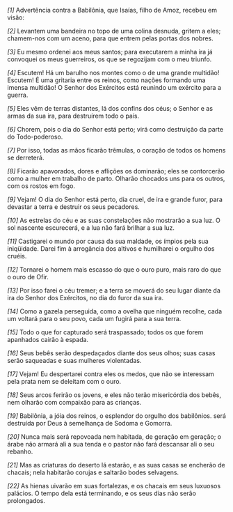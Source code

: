 *[1]* Advertência contra a Babilônia, que Isaías, filho de Amoz, recebeu em visão:

*[2]* Levantem uma bandeira no topo de uma colina desnuda, gritem a eles; chamem-nos com um aceno, para que entrem pelas portas dos nobres.

*[3]* Eu mesmo ordenei aos meus santos; para executarem a minha ira já convoquei os meus guerreiros, os que se regozijam com o meu triunfo.

*[4]* Escutem! Há um barulho nos montes como o de uma grande multidão! Escutem! É uma gritaria entre os reinos, como nações formando uma imensa multidão! O Senhor dos Exércitos está reunindo um exército para a guerra.

*[5]* Eles vêm de terras distantes, lá dos confins dos céus; o Senhor e as armas da sua ira, para destruírem todo o país.

*[6]* Chorem, pois o dia do Senhor está perto; virá como destruição da parte do Todo-poderoso.

*[7]* Por isso, todas as mãos ficarão trêmulas, o coração de todos os homens se derreterá.

*[8]* Ficarão apavorados, dores e aflições os dominarão; eles se contorcerão como a mulher em trabalho de parto. Olharão chocados uns para os outros, com os rostos em fogo.

*[9]* Vejam! O dia do Senhor está perto, dia cruel, de ira e grande furor, para devastar a terra e destruir os seus pecadores.

*[10]* As estrelas do céu e as suas constelações não mostrarão a sua luz. O sol nascente escurecerá, e a lua não fará brilhar a sua luz.

*[11]* Castigarei o mundo por causa da sua maldade, os ímpios pela sua iniqüidade. Darei fim à arrogância dos altivos e humilharei o orgulho dos cruéis.

*[12]* Tornarei o homem mais escasso do que o ouro puro, mais raro do que o ouro de Ofir.

*[13]* Por isso farei o céu tremer; e a terra se moverá do seu lugar diante da ira do Senhor dos Exércitos, no dia do furor da sua ira.

*[14]* Como a gazela perseguida, como a ovelha que ninguém recolhe, cada um voltará para o seu povo, cada um fugirá para a sua terra.

*[15]* Todo o que for capturado será traspassado; todos os que forem apanhados cairão à espada.

*[16]* Seus bebês serão despedaçados diante dos seus olhos; suas casas serão saqueadas e suas mulheres violentadas.

*[17]* Vejam! Eu despertarei contra eles os medos, que não se interessam pela prata nem se deleitam com o ouro.

*[18]* Seus arcos ferirão os jovens, e eles não terão misericórdia dos bebês, nem olharão com compaixão para as crianças.

*[19]* Babilônia, a jóia dos reinos, o esplendor do orgulho dos babilônios. será destruída por Deus à semelhança de Sodoma e Gomorra.

*[20]* Nunca mais será repovoada nem habitada, de geração em geração; o árabe não armará ali a sua tenda e o pastor não fará descansar ali o seu rebanho.

*[21]* Mas as criaturas do deserto lá estarão, e as suas casas se encherão de chacais; nela habitarão corujas e saltarão bodes selvagens.

*[22]* As hienas uivarão em suas fortalezas, e os chacais em seus luxuosos palácios. O tempo dela está terminando, e os seus dias não serão prolongados.

